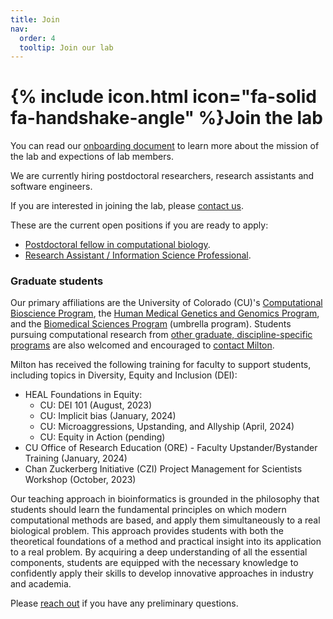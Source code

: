```yaml
---
title: Join
nav:
  order: 4
  tooltip: Join our lab
---
```


# {% include icon.html icon="fa-solid fa-handshake-angle" %}Join the lab

You can read our [onboarding document](https://github.com/pivlab/onboarding/blob/main/onboarding.md) to learn more about the mission of the lab and expections of lab members.

We are currently hiring postdoctoral researchers, research assistants and software engineers.

If you are interested in joining the lab, please [contact us](/contact).

These are the current open positions if you are ready to apply:

* [Postdoctoral fellow in computational biology](https://cu.taleo.net/careersection/2/jobdetail.ftl?job=30387&lang=en).
* [Research Assistant / Information Science Professional](https://cu.taleo.net/careersection/2/jobdetail.ftl?job=31956&lang=en).


### Graduate students

Our primary affiliations are the University of Colorado (CU)'s [Computational Bioscience Program](https://www.cuanschutz.edu/graduate-programs/computational-bioscience/home), the [Human Medical Genetics and Genomics Program](https://www.cuanschutz.edu/graduate-programs/human-medical-genetics-and-genomics/home), and the [Biomedical Sciences Program](https://www.cuanschutz.edu/graduate-programs/biomedical-sciences-program/home) (umbrella program).
Students pursuing computational research from [other graduate, discipline-specific programs](https://www.cuanschutz.edu/graduate-programs) are also welcomed and encouraged to [contact Milton](/contact).

Milton has received the following training for faculty to support students, including topics in Diversity, Equity and Inclusion (DEI):
* HEAL Foundations in Equity:
  * CU: DEI 101 (August, 2023)
  * CU: Implicit bias (January, 2024)
  * CU: Microaggressions, Upstanding, and Allyship (April, 2024)
  * CU: Equity in Action (pending)
* CU Office of Research Education (ORE) - Faculty Upstander/Bystander Training (January, 2024)
* Chan Zuckerberg Initiative (CZI) Project Management for Scientists Workshop (October, 2023)

Our teaching approach in bioinformatics is grounded in the philosophy that students should learn the fundamental principles on which modern computational methods are based, and apply them simultaneously to a real biological problem.
This approach provides students with both the theoretical foundations of a method and practical insight into its application to a real problem.
By acquiring a deep understanding of all the essential components, students are equipped with the necessary knowledge to confidently apply their skills to develop innovative approaches in industry and academia.

Please [reach out](/contact) if you have any preliminary questions.
